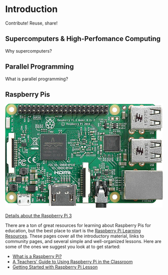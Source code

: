 # Introduction

Contribute! Reuse, share!

## Supercomputers & High-Perfomance Computing

Why supercomputers? 

## Parallel Programming

What is parallel programming?

## Raspberry Pis

![](rpi3.png)

[Details about the Raspberry Pi 3](https://www.raspberrypi.org/magpi/raspberry-pi-3-specs-benchmarks/)

There are a ton of great resources for learning about Raspberry Pis for education, but the best place to start is the [Raspberry Pi Learning Resources](https://www.raspberrypi.org/resources/). These pages cover all the introductory material, links to community pages, and several simple and well-organized lessons. Here are some of the ones we suggest you look at to get started:

* [What is a Raspberry Pi?](https://www.raspberrypi.org/help/what-is-a-raspberry-pi/)
* [A Teachers' Guide to Using Raspberry Pi in the Classroom](https://www.raspberrypi.org/guides/teachers/)
* [Getting Started with Raspberry Pi Lesson](https://www.raspberrypi.org/learning/getting-started-with-raspberry-pi-lesson/)
